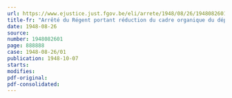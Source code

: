 ```yaml
---
url: https://www.ejustice.just.fgov.be/eli/arrete/1948/08/26/1948082601/justel
title-fr: "Arrêté du Régent portant réduction du cadre organique du département du ravitaillement du Ministère du Ravitaillement et des Importations"
date: 1948-08-26
source:
number: 1948082601
page: 888888
case: 1948-08-26/01
publication: 1948-10-07
starts:
modifies:
pdf-original:
pdf-consolidated:
---
```


